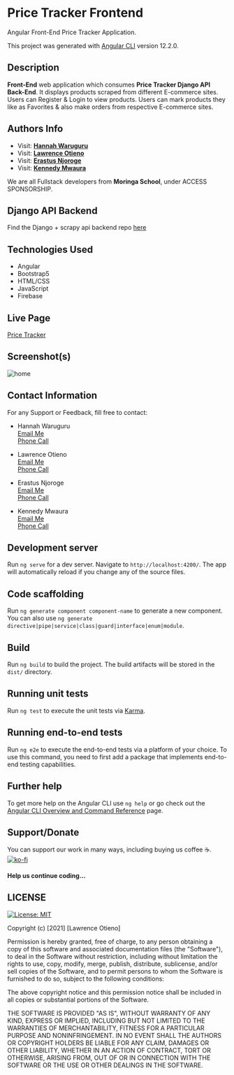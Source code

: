 # Price Tracker Frontend
Angular Front-End Price Tracker Application. 

This project was generated with [Angular CLI](https://github.com/angular/angular-cli) version 12.2.0.

## Description
**Front-End** web application which consumes **Price Tracker Django API Back-End**. It displays products scraped from different E-commerce sites. Users can Register & Login to view products. Users can mark products they like as Favorites & also make orders from respective E-commerce sites.


## Authors Info
* Visit: **[Hannah Waruguru](https://github.com/HWaruguru)** <br> 
* Visit: **[Lawrence Otieno](https://github.com/LawiOtieno)** <br> 
* Visit: **[Erastus Njoroge](https://github.com/indomitable-core)** <br>
* Visit: **[Kennedy Mwaura](https://github.com/KenMwaura1)** <br>

We are all Fullstack developers from **Moringa School**, under ACCESS SPONSORSHIP.

## Django API Backend
Find the Django + scrapy api backend repo [here](https://github.com/KenMwaura1/price_tracker_backend)


## Technologies Used
* Angular
* Bootstrap5
* HTML/CSS
* JavaScript
* Firebase

## Live Page
[Price Tracker](https://pricetracker-1789a.web.app/)


## Screenshot(s)
![home](https://images2.imgbox.com/1c/e0/n7ApHIFg_o.png)


## Contact Information
For any Support or Feedback, fill free to contact: 

* Hannah Waruguru  <br>
[Email Me](mailto:hannah.waruguru@student.moringaschool.com) <br>
[Phone Call](tel:+2547) <br>

* Lawrence Otieno  <br>
[Email Me](mailto:lawifirst.com) <br>
[Phone Call](tel:+254708581688) <br>

* Erastus Njoroge  <br>
[Email Me](mailto:erastus.njoroge@student.moringaschool.com) <br>
[Phone Call](tel:+2547) <br>

* Kennedy Mwaura  <br>
[Email Me](mailto:kennedy.mwaura@student.moringaschool.com) <br>
[Phone Call](tel:+254719702373) <br>


## Development server

Run `ng serve` for a dev server. Navigate to `http://localhost:4200/`. The app will automatically reload if you change any of the source files.

## Code scaffolding

Run `ng generate component component-name` to generate a new component. You can also use `ng generate directive|pipe|service|class|guard|interface|enum|module`.

## Build

Run `ng build` to build the project. The build artifacts will be stored in the `dist/` directory.

## Running unit tests

Run `ng test` to execute the unit tests via [Karma](https://karma-runner.github.io).

## Running end-to-end tests

Run `ng e2e` to execute the end-to-end tests via a platform of your choice. To use this command, you need to first add a package that implements end-to-end testing capabilities.

## Further help

To get more help on the Angular CLI use `ng help` or go check out the [Angular CLI Overview and Command Reference](https://angular.io/cli) page.


## Support/Donate
You can support our work in many ways, including buying us coffee ☕️.  
[![ko-fi](https://ko-fi.com/img/githubbutton_sm.svg)](https://ko-fi.com/N4N26PU7L)
 <h4>Help us continue coding...</h4>
<!-- [Buy Me Coffee ☕️](https://ko-fi.com/streetgrandmaster) -->



## LICENSE

[![License: MIT](https://img.shields.io/badge/License-MIT-yellow.svg)](/LICENSE)

<!-- [MIT License](https://choosealicense.com/licenses/mit/) -->

Copyright (c) [2021] [Lawrence Otieno]

Permission is hereby granted, free of charge, to any person obtaining a copy
of this software and associated documentation files (the "Software"), to deal
in the Software without restriction, including without limitation the rights
to use, copy, modify, merge, publish, distribute, sublicense, and/or sell
copies of the Software, and to permit persons to whom the Software is
furnished to do so, subject to the following conditions:

The above copyright notice and this permission notice shall be included in all
copies or substantial portions of the Software.

THE SOFTWARE IS PROVIDED "AS IS", WITHOUT WARRANTY OF ANY KIND, EXPRESS OR
IMPLIED, INCLUDING BUT NOT LIMITED TO THE WARRANTIES OF MERCHANTABILITY,
FITNESS FOR A PARTICULAR PURPOSE AND NONINFRINGEMENT. IN NO EVENT SHALL THE
AUTHORS OR COPYRIGHT HOLDERS BE LIABLE FOR ANY CLAIM, DAMAGES OR OTHER
LIABILITY, WHETHER IN AN ACTION OF CONTRACT, TORT OR OTHERWISE, ARISING FROM,
OUT OF OR IN CONNECTION WITH THE SOFTWARE OR THE USE OR OTHER DEALINGS IN THE
SOFTWARE.
